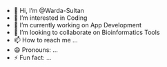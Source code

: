- 👋 Hi, I’m @Warda-Sultan
- 👀 I’m interested in Coding
- 🌱 I’m currently working on App Development
- 💞️ I’m looking to collaborate on Bioinformatics Tools
- 📫 How to reach me ...
- 😄 Pronouns: ...
- ⚡ Fun fact: ...

<!---
Warda-Sultan/Warda-Sultan is a ✨ special ✨ repository because its `README.md` (this file) appears on your GitHub profile.
You can click the Preview link to take a look at your changes.
--->

